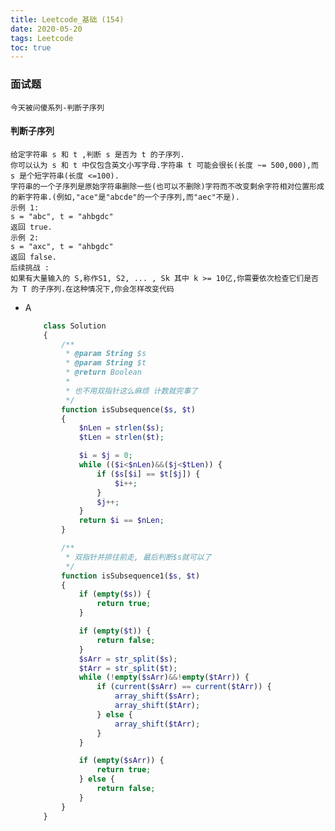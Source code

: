 ```yaml
---
title: Leetcode_基础 (154)
date: 2020-05-20
tags: Leetcode
toc: true
---
```


### 面试题
    今天被问傻系列-判断子序列

<!-- more -->

#### 判断子序列
    给定字符串 s 和 t ,判断 s 是否为 t 的子序列.
    你可以认为 s 和 t 中仅包含英文小写字母.字符串 t 可能会很长(长度 ~= 500,000),而 s 是个短字符串(长度 <=100).
    字符串的一个子序列是原始字符串删除一些(也可以不删除)字符而不改变剩余字符相对位置形成的新字符串.(例如,"ace"是"abcde"的一个子序列,而"aec"不是).
    示例 1:
    s = "abc", t = "ahbgdc"
    返回 true.
    示例 2:
    s = "axc", t = "ahbgdc"
    返回 false.
    后续挑战 :
    如果有大量输入的 S,称作S1, S2, ... , Sk 其中 k >= 10亿,你需要依次检查它们是否为 T 的子序列.在这种情况下,你会怎样改变代码
- A
    ```php
        class Solution 
        {
            /**
             * @param String $s
             * @param String $t
             * @return Boolean
             * 
             * 也不用双指针这么麻烦 计数就完事了
             */
            function isSubsequence($s, $t) 
            {
                $nLen = strlen($s);
                $tLen = strlen($t);

                $i = $j = 0;
                while (($i<$nLen)&&($j<$tLen)) {
                    if ($s[$i] == $t[$j]) {
                        $i++;
                    }
                    $j++;
                }
                return $i == $nLen;
            }

            /**
             * 双指针并排往前走, 最后判断$s就可以了
             */
            function isSubsequence1($s, $t) 
            {
                if (empty($s)) {
                    return true;
                }

                if (empty($t)) {
                    return false;
                }
                $sArr = str_split($s);
                $tArr = str_split($t);
                while (!empty($sArr)&&!empty($tArr)) {
                    if (current($sArr) == current($tArr)) {
                        array_shift($sArr);
                        array_shift($tArr);
                    } else {
                        array_shift($tArr);
                    }
                }

                if (empty($sArr)) {
                    return true;
                } else {
                    return false;
                }
            }
        }
    ```

